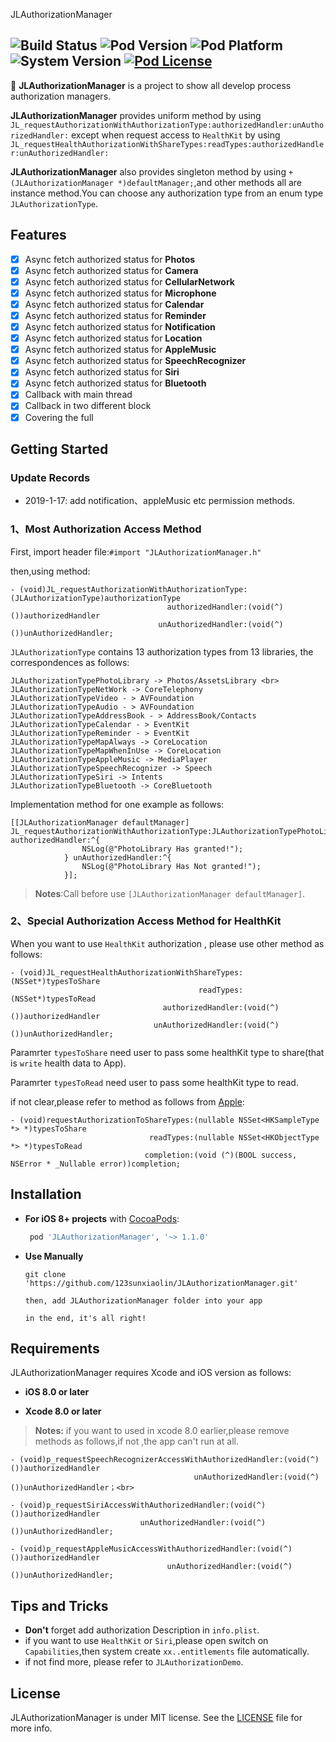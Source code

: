 JLAuthorizationManager

![Build Status](https://img.shields.io/badge/build-passing-brightgreen.svg) ![Pod Version](https://img.shields.io/badge/Pod-v1.1.0-orange.svg) ![Pod Platform](https://img.shields.io/badge/Platform-iOS-lightgrey.svg) ![System Version](https://img.shields.io/badge/iOS-8.0-blue.svg) [![Pod License](https://img.shields.io/badge/License-MIT-333333.svg)](https://www.apache.org/licenses/LICENSE-2.0.html)
---
🔑 **JLAuthorizationManager** is a project to show all develop process  authorization managers.

**JLAuthorizationManager** provides uniform method by using `JL_requestAuthorizationWithAuthorizationType:authorizedHandler:unAuthorizedHandler:` except when request access to `HealthKit` by using `JL_requestHealthAuthorizationWithShareTypes:readTypes:authorizedHandler:unAuthorizedHandler:`

**JLAuthorizationManager** also provides singleton method by using `+ (JLAuthorizationManager *)defaultManager;`,and other methods all are instance method.You can choose any authorization type from an enum type `JLAuthorizationType`.

## Features

- [x] Async fetch authorized status for **Photos**
- [x] Async fetch authorized status for **Camera**
- [x] Async fetch authorized status for **CellularNetwork**
- [x] Async fetch authorized status for **Microphone**
- [x] Async fetch authorized status for **Calendar**
- [x] Async fetch authorized status for **Reminder**
- [x] Async fetch authorized status for **Notification**
- [x] Async fetch authorized status for **Location**
- [x] Async fetch authorized status for **AppleMusic**
- [x] Async fetch authorized status for **SpeechRecognizer**
- [x] Async fetch authorized status for **Siri**
- [x] Async fetch authorized status for **Bluetooth**
- [x] Callback with main thread
- [x] Callback in two different block
- [x] Covering the full

Getting Started
------------
### Update Records
- 2019-1-17: add notification、appleMusic etc permission methods.

### 1、Most Authorization Access Method
First, import header file:`#import "JLAuthorizationManager.h"`<br>

then,using method:

```
- (void)JL_requestAuthorizationWithAuthorizationType:(JLAuthorizationType)authorizationType
                                   authorizedHandler:(void(^)())authorizedHandler
                                 unAuthorizedHandler:(void(^)())unAuthorizedHandler;
```
`JLAuthorizationType` contains 13 authorization types from 13 libraries, the correspondences as follows:

```
JLAuthorizationTypePhotoLibrary -> Photos/AssetsLibrary <br>
JLAuthorizationTypeNetWork -> CoreTelephony
JLAuthorizationTypeVideo - > AVFoundation
JLAuthorizationTypeAudio - > AVFoundation
JLAuthorizationTypeAddressBook - > AddressBook/Contacts
JLAuthorizationTypeCalendar - > EventKit
JLAuthorizationTypeReminder - > EventKit
JLAuthorizationTypeMapAlways -> CoreLocation
JLAuthorizationTypeMapWhenInUse -> CoreLocation
JLAuthorizationTypeAppleMusic -> MediaPlayer
JLAuthorizationTypeSpeechRecognizer -> Speech
JLAuthorizationTypeSiri -> Intents
JLAuthorizationTypeBluetooth -> CoreBluetooth
```
Implementation method for one example as follows:

```
[[JLAuthorizationManager defaultManager] JL_requestAuthorizationWithAuthorizationType:JLAuthorizationTypePhotoLibrary authorizedHandler:^{
                NSLog(@"PhotoLibrary Has granted!");
            } unAuthorizedHandler:^{
                NSLog(@"PhotoLibrary Has Not granted!");
            }];
```
> **Notes**:Call before use `[JLAuthorizationManager defaultManager]`.

### 2、Special Authorization Access Method for HealthKit

When you want to use `HealthKit` authorization , please use other method as follows:

```
- (void)JL_requestHealthAuthorizationWithShareTypes:(NSSet*)typesToShare
                                          readTypes:(NSSet*)typesToRead
                                  authorizedHandler:(void(^)())authorizedHandler
                                unAuthorizedHandler:(void(^)())unAuthorizedHandler;
```

Paramrter `typesToShare` need user to pass some healthKit type to share(that is `write` health data to App).

Paramrter `typesToRead` need user to pass some healthKit type to read.

if not clear,please refer to method as follows from [Apple](https://developer.apple.com/reference/healthkit/hkhealthstore/1614152-requestauthorization):

```
- (void)requestAuthorizationToShareTypes:(nullable NSSet<HKSampleType *> *)typesToShare
                               readTypes:(nullable NSSet<HKObjectType *> *)typesToRead
                              completion:(void (^)(BOOL success, NSError * _Nullable error))completion;
```

Installation
----
- **For iOS 8+ projects** with [CocoaPods](https://cocoapods.org):

    ```ruby
     pod 'JLAuthorizationManager', '~> 1.1.0'
    ```
    
- **Use Manually**
 
 	```manually
 	git clone 'https://github.com/123sunxiaolin/JLAuthorizationManager.git'
 	
 	then, add JLAuthorizationManager folder into your app
 	
 	in the end, it's all right!
 	```
 	
Requirements
-----
JLAuthorizationManager requires Xcode and iOS version as follows:

- **iOS 8.0 or later**<br>

- **Xcode 8.0 or later**

>**Notes:** if you want to used in xcode 8.0 earlier,please remove methods as follows,if not ,the app can't run at all.

```
- (void)p_requestSpeechRecognizerAccessWithAuthorizedHandler:(void(^)())authorizedHandler
                                         unAuthorizedHandler:(void(^)())unAuthorizedHandler；<br>

- (void)p_requestSiriAccessWithAuthorizedHandler:(void(^)())authorizedHandler
                             unAuthorizedHandler:(void(^)())unAuthorizedHandler;
                             
- (void)p_requestAppleMusicAccessWithAuthorizedHandler:(void(^)())authorizedHandler
                                   unAuthorizedHandler:(void(^)())unAuthorizedHandler;                                      
```

Tips and Tricks
---------------

- **Don't** forget add authorization Description in `info.plist`.
- if you want to use `HealthKit` or `Siri`,please open switch on `Capabilities`,then system create `xx..entitlements` file automatically.
- if not find more, please refer to `JLAuthorizationDemo`.

License
-------

JLAuthorizationManager is under MIT license. See the [LICENSE](https://github.com/123sunxiaolin/JLAuthorizationManager/blob/master/LICENSE) file for more info.